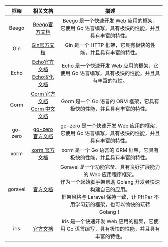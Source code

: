 

| 框架 | 相关文档 | 描述 |
| :---: | :---: | :---: |
| Beego | [Beego官方文档](https://beego.me/) | Beego 是一个快速开发 Web 应用的框架，它使用 Go 语言编写，具有极快的性能，并且具有丰富的特性。 |
| Gin | [Gin官方文档](https://gin-gonic.com/zh-cn/docs/) | Gin 是一个 HTTP 框架，它具有极快的性能，并且具有丰富的特性。 |
| Echo | [Echo官方文档](https://echo.labstack.com/) </br> [Echo汉化文档](https://echo.laily.net/) | Echo 是一个快速开发 Web 应用的框架，它使用 Go 语言编写，具有极快的性能，并且具有丰富的特性。 |
| Gorm | [Gorm 官方文档](https://gorm.io/zh_CN/) </br>  [Gorm 中文文档](https://learnku.com/docs/gorm/v2) | Gorm 是一个 Go 语言的 ORM 框架，它具有极快的性能，并且具有丰富的特性。 |
| go-zero | [go-zero 官方文档](https://go-zero.dev/cn/) | go-zero 是一个快速开发 Web 应用的框架，它使用 Go 语言编写，具有极快的性能，并且具有丰富的特性。 |
| xorm | [xorm 官方文档](https://xorm.io/zh-cn/) | xorm 是一个 Go 语言的 ORM 框架，它具有极快的性能，并且具有丰富的特性。 |
|goravel| [官方文档](https://www.goravel.dev/zh/) | Goravel 是一个功能完备、具有良好扩展能力的 Web 应用程序框架。</br> 作为一个起始脚手架帮助 Golang 开发者快速构建自己的应用。</br> 框架风格与 Laravel 保持一致，让 PHPer 不用学习新的框架，也可以愉快的玩转 Golang！ |
|iris | [官方文档](https://docs.iris-go.com/zh-cn/) | Iris 是一个快速开发 Web 应用的框架，它使用 Go 语言编写，具有极快的性能，并且具有丰富的特性。 |
